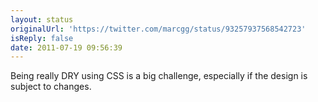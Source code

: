```yaml
---
layout: status
originalUrl: 'https://twitter.com/marcgg/status/93257937568542723'
isReply: false
date: 2011-07-19 09:56:39
---
```


Being really DRY using CSS is a big challenge, especially if the design is subject to changes.
